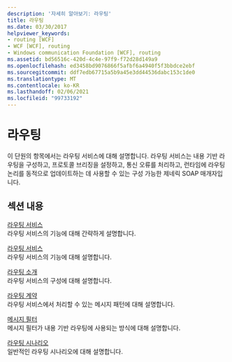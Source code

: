 ```yaml
---
description: '자세히 알아보기: 라우팅'
title: 라우팅
ms.date: 03/30/2017
helpviewer_keywords:
- routing [WCF]
- WCF [WCF], routing
- Windows communication Foundation [WCF], routing
ms.assetid: bd56516c-420d-4c4e-97f9-f72d28d149a9
ms.openlocfilehash: ed3458bd9076866f5afbf6a4940f5f3bbdce2ebf
ms.sourcegitcommit: ddf7edb67715a5b9a45e3dd44536dabc153c1de0
ms.translationtype: MT
ms.contentlocale: ko-KR
ms.lasthandoff: 02/06/2021
ms.locfileid: "99733192"
---
```

# <a name="routing"></a>라우팅

이 단원의 항목에서는 라우팅 서비스에 대해 설명합니다. 라우팅 서비스는 내용 기반 라우팅을 구성하고, 프로토콜 브리징을 설정하고, 통신 오류를 처리하고, 런타임에 라우팅 논리를 동적으로 업데이트하는 데 사용할 수 있는 구성 가능한 제네릭 SOAP 매개자입니다.  
  
## <a name="in-this-section"></a>섹션 내용  

 [라우팅 서비스](routing-service.md)  
 라우팅 서비스의 기능에 대해 간략하게 설명합니다.  
  
 [라우팅 서비스](routing-service.md)  
 라우팅 서비스의 기능에 대해 설명합니다.  
  
 [라우팅 소개](routing-introduction.md)  
 라우팅 서비스의 구성에 대해 설명합니다.  
  
 [라우팅 계약](routing-contracts.md)  
 라우팅 서비스에서 처리할 수 있는 메시지 패턴에 대해 설명합니다.  
  
 [메시지 필터](message-filters.md)  
 메시지 필터가 내용 기반 라우팅에 사용되는 방식에 대해 설명합니다.  
  
 [라우팅 시나리오](routing-scenarios.md)  
 일반적인 라우팅 시나리오에 대해 설명합니다.
